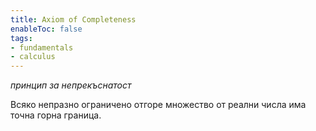 ```yaml
---
title: Axiom of Completeness
enableToc: false
tags: 
- fundamentals
- calculus
---  
```

*принцип за непрекъснатост*

Всяко непразно ограничено отгоре множество от реални числа има точна горна граница.